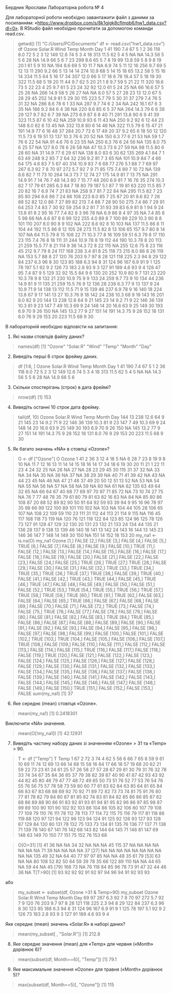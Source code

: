 Бердник Ярослави
Лабораторна робота № 4

Для лабораторної роботи необхідно завантажити файл з даними за посиланням: «https://www.dropbox.com/s/8k1gjgk8cflmpb6/hw1_data.csv?dl=0».
В RStudio файл необхідно прочитати за допомогою команди read.csv.
> getwd()
[1] "C:/Users/PC/Documents"
> df <- read.csv("hw1_data.csv")
> df
    Ozone Solar.R Wind Temp Month Day
1      41     190  7.4   67     5   1
2      36     118  8.0   72     5   2
3      12     149 12.6   74     5   3
4      18     313 11.5   62     5   4
5      NA      NA 14.3   56     5   5
6      28      NA 14.9   66     5   6
7      23     299  8.6   65     5   7
8      19      99 13.8   59     5   8
9       8      19 20.1   61     5   9
10     NA     194  8.6   69     5  10
11      7      NA  6.9   74     5  11
12     16     256  9.7   69     5  12
13     11     290  9.2   66     5  13
14     14     274 10.9   68     5  14
15     18      65 13.2   58     5  15
16     14     334 11.5   64     5  16
17     34     307 12.0   66     5  17
18      6      78 18.4   57     5  18
19     30     322 11.5   68     5  19
20     11      44  9.7   62     5  20
21      1       8  9.7   59     5  21
22     11     320 16.6   73     5  22
23      4      25  9.7   61     5  23
24     32      92 12.0   61     5  24
25     NA      66 16.6   57     5  25
26     NA     266 14.9   58     5  26
27     NA      NA  8.0   57     5  27
28     23      13 12.0   67     5  28
29     45     252 14.9   81     5  29
30    115     223  5.7   79     5  30
31     37     279  7.4   76     5  31
32     NA     286  8.6   78     6   1
33     NA     287  9.7   74     6   2
34     NA     242 16.1   67     6   3
35     NA     186  9.2   84     6   4
36     NA     220  8.6   85     6   5
37     NA     264 14.3   79     6   6
38     29     127  9.7   82     6   7
39     NA     273  6.9   87     6   8
40     71     291 13.8   90     6   9
41     39     323 11.5   87     6  10
42     NA     259 10.9   93     6  11
43     NA     250  9.2   92     6  12
44     23     148  8.0   82     6  13
45     NA     332 13.8   80     6  14
46     NA     322 11.5   79     6  15
47     21     191 14.9   77     6  16
48     37     284 20.7   72     6  17
49     20      37  9.2   65     6  18
50     12     120 11.5   73     6  19
51     13     137 10.3   76     6  20
52     NA     150  6.3   77     6  21
53     NA      59  1.7   76     6  22
54     NA      91  4.6   76     6  23
55     NA     250  6.3   76     6  24
56     NA     135  8.0   75     6  25
57     NA     127  8.0   78     6  26
58     NA      47 10.3   73     6  27
59     NA      98 11.5   80     6  28
60     NA      31 14.9   77     6  29
61     NA     138  8.0   83     6  30
62    135     269  4.1   84     7   1
63     49     248  9.2   85     7   2
64     32     236  9.2   81     7   3
65     NA     101 10.9   84     7   4
66     64     175  4.6   83     7   5
67     40     314 10.9   83     7   6
68     77     276  5.1   88     7   7
69     97     267  6.3   92     7   8
70     97     272  5.7   92     7   9
71     85     175  7.4   89     7  10
72     NA     139  8.6   82     7  11
73     10     264 14.3   73     7  12
74     27     175 14.9   81     7  13
75     NA     291 14.9   91     7  14
76      7      48 14.3   80     7  15
77     48     260  6.9   81     7  16
78     35     274 10.3   82     7  17
79     61     285  6.3   84     7  18
80     79     187  5.1   87     7  19
81     63     220 11.5   85     7  20
82     16       7  6.9   74     7  21
83     NA     258  9.7   81     7  22
84     NA     295 11.5   82     7  23
85     80     294  8.6   86     7  24
86    108     223  8.0   85     7  25
87     20      81  8.6   82     7  26
88     52      82 12.0   86     7  27
89     82     213  7.4   88     7  28
90     50     275  7.4   86     7  29
91     64     253  7.4   83     7  30
92     59     254  9.2   81     7  31
93     39      83  6.9   81     8   1
94      9      24 13.8   81     8   2
95     16      77  7.4   82     8   3
96     78      NA  6.9   86     8   4
97     35      NA  7.4   85     8   5
98     66      NA  4.6   87     8   6
99    122     255  4.0   89     8   7
100    89     229 10.3   90     8   8
101   110     207  8.0   90     8   9
102    NA     222  8.6   92     8  10
103    NA     137 11.5   86     8  11
104    44     192 11.5   86     8  12
105    28     273 11.5   82     8  13
106    65     157  9.7   80     8  14
107    NA      64 11.5   79     8  15
108    22      71 10.3   77     8  16
109    59      51  6.3   79     8  17
110    23     115  7.4   76     8  18
111    31     244 10.9   78     8  19
112    44     190 10.3   78     8  20
113    21     259 15.5   77     8  21
114     9      36 14.3   72     8  22
115    NA     255 12.6   75     8  23
116    45     212  9.7   79     8  24
117   168     238  3.4   81     8  25
118    73     215  8.0   86     8  26
119    NA     153  5.7   88     8  27
120    76     203  9.7   97     8  28
121   118     225  2.3   94     8  29
122    84     237  6.3   96     8  30
123    85     188  6.3   94     8  31
124    96     167  6.9   91     9   1
125    78     197  5.1   92     9   2
126    73     183  2.8   93     9   3
127    91     189  4.6   93     9   4
128    47      95  7.4   87     9   5
129    32      92 15.5   84     9   6
130    20     252 10.9   80     9   7
131    23     220 10.3   78     9   8
132    21     230 10.9   75     9   9
133    24     259  9.7   73     9  10
134    44     236 14.9   81     9  11
135    21     259 15.5   76     9  12
136    28     238  6.3   77     9  13
137     9      24 10.9   71     9  14
138    13     112 11.5   71     9  15
139    46     237  6.9   78     9  16
140    18     224 13.8   67     9  17
141    13      27 10.3   76     9  18
142    24     238 10.3   68     9  19
143    16     201  8.0   82     9  20
144    13     238 12.6   64     9  21
145    23      14  9.2   71     9  22
146    36     139 10.3   81     9  23
147     7      49 10.3   69     9  24
148    14      20 16.6   63     9  25
149    30     193  6.9   70     9  26
150    NA     145 13.2   77     9  27
151    14     191 14.3   75     9  28
152    18     131  8.0   76     9  29
153    20     223 11.5   68     9  30

В лабораторній необхідно відповісти на запитання:

1. Які назви стовпців файлу даних?
> names(df)
[1] "Ozone"   "Solar.R"  "Wind"    "Temp"    "Month"   "Day"

2. Виведіть перші 6 строк фрейму даних.
> df [1:6, ]
  Ozone Solar.R Wind Temp Month Day
1    41     190  7.4   67     5   1
2    36     118  8.0   72     5   2
3    12     149 12.6   74     5   3
4    18     313 11.5   62     5   4
5    NA      NA 14.3   56     5   5
6    28      NA 14.9   66     5   6

3. Скільки спостерігань (строк) в дата фреймі?
> nrow(df)
[1] 153

4. Виведіть останні 10 строк дата фрейму.
> tail(df, 10)
    Ozone Solar.R Wind Temp Month Day
144    13     238 12.6   64     9  21
145    23      14  9.2   71     9  22
146    36     139 10.3   81     9  23
147     7      49 10.3   69     9  24
148    14      20 16.6   63     9  25
149    30     193  6.9   70     9  26
150    NA     145 13.2   77     9  27
151    14     191 14.3   75     9  28
152    18     131  8.0   76     9  29
153    20     223 11.5   68     9  30

5. Як багато значень «NA» в стовпці «Ozone»?

> O <- df ["Ozone"]
> O
    Ozone
1      41
2      36
3      12
4      18
5      NA
6      28
7      23
8      19
9       8
10     NA
11      7
12     16
13     11
14     14
15     18
16     14
17     34
18      6
19     30
20     11
21      1
22     11
23      4
24     32
25     NA
26     NA
27     NA
28     23
29     45
30    115
31     37
32     NA
33     NA
34     NA
35     NA
36     NA
37     NA
38     29
39     NA
40     71
41     39
42     NA
43     NA
44     23
45     NA
46     NA
47     21
48     37
49     20
50     12
51     13
52     NA
53     NA
54     NA
55     NA
56     NA
57     NA
58     NA
59     NA
60     NA
61     NA
62    135
63     49
64     32
65     NA
66     64
67     40
68     77
69     97
70     97
71     85
72     NA
73     10
74     27
75     NA
76      7
77     48
78     35
79     61
80     79
81     63
82     16
83     NA
84     NA
85     80
86    108
87     20
88     52
89     82
90     50
91     64
92     59
93     39
94      9
95     16
96     78
97     35
98     66
99    122
100    89
101   110
102    NA
103    NA
104    44
105    28
106    65
107    NA
108    22
109    59
110    23
111    31
112    44
113    21
114     9
115    NA
116    45
117   168
118    73
119    NA
120    76
121   118
122    84
123    85
124    96
125    78
126    73
127    91
128    47
129    32
130    20
131    23
132    21
133    24
134    44
135    21
136    28
137     9
138    13
139    46
140    18
141    13
142    24
143    16
144    13
145    23
146    36
147     7
148    14
149    30
150    NA
151    14
152    18
153    20
> my_na1 <- is.na(O)
> my_na1
       Ozone
  [1,] FALSE
  [2,] FALSE
  [3,] FALSE
  [4,] FALSE
  [5,]  TRUE
  [6,] FALSE
  [7,] FALSE
  [8,] FALSE
  [9,] FALSE
 [10,]  TRUE
 [11,] FALSE
 [12,] FALSE
 [13,] FALSE
 [14,] FALSE
 [15,] FALSE
 [16,] FALSE
 [17,] FALSE
 [18,] FALSE
 [19,] FALSE
 [20,] FALSE
 [21,] FALSE
 [22,] FALSE
 [23,] FALSE
 [24,] FALSE
 [25,]  TRUE
 [26,]  TRUE
 [27,]  TRUE
 [28,] FALSE
 [29,] FALSE
 [30,] FALSE
 [31,] FALSE
 [32,]  TRUE
 [33,]  TRUE
 [34,]  TRUE
 [35,]  TRUE
 [36,]  TRUE
 [37,]  TRUE
 [38,] FALSE
 [39,]  TRUE
 [40,] FALSE
 [41,] FALSE
 [42,]  TRUE
 [43,]  TRUE
 [44,] FALSE
 [45,]  TRUE
 [46,]  TRUE
 [47,] FALSE
 [48,] FALSE
 [49,] FALSE
 [50,] FALSE
 [51,] FALSE
 [52,]  TRUE
 [53,]  TRUE
 [54,]  TRUE
 [55,]  TRUE
 [56,]  TRUE
 [57,]  TRUE
 [58,]  TRUE
 [59,]  TRUE
 [60,]  TRUE
 [61,]  TRUE
 [62,] FALSE
 [63,] FALSE
 [64,] FALSE
 [65,]  TRUE
 [66,] FALSE
 [67,] FALSE
 [68,] FALSE
 [69,] FALSE
 [70,] FALSE
 [71,] FALSE
 [72,]  TRUE
 [73,] FALSE
 [74,] FALSE
 [75,]  TRUE
 [76,] FALSE
 [77,] FALSE
 [78,] FALSE
 [79,] FALSE
 [80,] FALSE
 [81,] FALSE
 [82,] FALSE
 [83,]  TRUE
 [84,]  TRUE
 [85,] FALSE
 [86,] FALSE
 [87,] FALSE
 [88,] FALSE
 [89,] FALSE
 [90,] FALSE
 [91,] FALSE
 [92,] FALSE
 [93,] FALSE
 [94,] FALSE
 [95,] FALSE
 [96,] FALSE
 [97,] FALSE
 [98,] FALSE
 [99,] FALSE
[100,] FALSE
[101,] FALSE
[102,]  TRUE
[103,]  TRUE
[104,] FALSE
[105,] FALSE
[106,] FALSE
[107,]  TRUE
[108,] FALSE
[109,] FALSE
[110,] FALSE
[111,] FALSE
[112,] FALSE
[113,] FALSE
[114,] FALSE
[115,]  TRUE
[116,] FALSE
[117,] FALSE
[118,] FALSE
[119,]  TRUE
[120,] FALSE
[121,] FALSE
[122,] FALSE
[123,] FALSE
[124,] FALSE
[125,] FALSE
[126,] FALSE
[127,] FALSE
[128,] FALSE
[129,] FALSE
[130,] FALSE
[131,] FALSE
[132,] FALSE
[133,] FALSE
[134,] FALSE
[135,] FALSE
[136,] FALSE
[137,] FALSE
[138,] FALSE
[139,] FALSE
[140,] FALSE
[141,] FALSE
[142,] FALSE
[143,] FALSE
[144,] FALSE
[145,] FALSE
[146,] FALSE
[147,] FALSE
[148,] FALSE
[149,] FALSE
[150,]  TRUE
[151,] FALSE
[152,] FALSE
[153,] FALSE
> sum(my_na1)
[1] 37

6. Яке середнє (mean) стовпця «Ozone».

> mean(my_na1)
[1] 0.2418301

Виключити «NA» значення.

> mean(O[!my_na1])
[1] 42.12931

7. Виведіть частину набору даних зі значенням «Ozone» > 31 та «Temp» > 90.

> T <- df ["Temp"]
> T
    Temp
1     67
2     72
3     74
4     62
5     56
6     66
7     65
8     59
9     61
10    69
11    74
12    69
13    66
14    68
15    58
16    64
17    66
18    57
19    68
20    62
21    59
22    73
23    61
24    61
25    57
26    58
27    57
28    67
29    81
30    79
31    76
32    78
33    74
34    67
35    84
36    85
37    79
38    82
39    87
40    90
41    87
42    93
43    92
44    82
45    80
46    79
47    77
48    72
49    65
50    73
51    76
52    77
53    76
54    76
55    76
56    75
57    78
58    73
59    80
60    77
61    83
62    84
63    85
64    81
65    84
66    83
67    83
68    88
69    92
70    92
71    89
72    82
73    73
74    81
75    91
76    80
77    81
78    82
79    84
80    87
81    85
82    74
83    81
84    82
85    86
86    85
87    82
88    86
89    88
90    86
91    83
92    81
93    81
94    81
95    82
96    86
97    85
98    87
99    89
100   90
101   90
102   92
103   86
104   86
105   82
106   80
107   79
108   77
109   79
110   76
111   78
112   78
113   77
114   72
115   75
116   79
117   81
118   86
119   88
120   97
121   94
122   96
123   94
124   91
125   92
126   93
127   93
128   87
129   84
130   80
131   78
132   75
133   73
134   81
135   76
136   77
137   71
138   71
139   78
140   67
141   76
142   68
143   82
144   64
145   71
146   81
147   69
148   63
149   70
150   77
151   75
152   76
153   68

> O[O>31]
 [1]  41  36  NA  NA  34  32  NA  NA  NA  45 115  37  NA  NA  NA  NA  NA  NA  NA  71  39  NA  NA  NA  NA  37
[27]  NA  NA  NA  NA  NA  NA  NA  NA  NA  NA 135  49  32  NA  64  40  77  97  97  85  NA  NA  48  35  61  79
[53]  63  NA  NA  80 108  52  82  50  64  59  39  78  35  66 122  89 110  NA  NA  44  65  NA  59  44  NA  45
[79] 168  73  NA  76 118  84  85  96  78  73  91  47  32  44  46  36  NA
> T[T>90]
 [1] 93 92 92 92 91 92 97 94 96 94 91 92 93 93
 
 або
> my_subset <- subset(df, Ozone >31 & Temp>90)
> my_subset
    Ozone Solar.R Wind Temp Month Day
69     97     267  6.3   92     7   8
70     97     272  5.7   92     7   9
120    76     203  9.7   97     8  28
121   118     225  2.3   94     8  29
122    84     237  6.3   96     8  30
123    85     188  6.3   94     8  31
124    96     167  6.9   91     9   1
125    78     197  5.1   92     9   2
126    73     183  2.8   93     9   3
127    91     189  4.6   93     9   4

Яке середнє (mean) значень «Solar.R» в наборі даних?
> mean(my_subset[ , "Solar.R"])
[1] 212.8

8. Яке середнє значення (mean) для «Temp» для червня («Month» дорівнює 6)?
> mean(subset(df, Month==6)[, "Temp"])
[1] 79.1

9. Яке максимальне значення «Ozone» для травня («Month» дорівнює 5)?
> max(subset(df, Month==5)[, "Ozone"])
[1] 115

